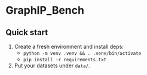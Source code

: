 # GraphIP_Bench

## Quick start
1. Create a fresh environment and install deps:
   - `python -m venv .venv && . .venv/bin/activate`
   - `pip install -r requirements.txt`
2. Put your datasets under `data/`.

